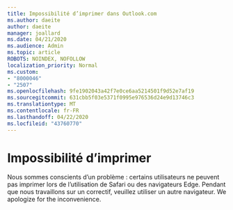 ```yaml
---
title: Impossibilité d’imprimer dans Outlook.com
ms.author: daeite
author: daeite
manager: joallard
ms.date: 04/21/2020
ms.audience: Admin
ms.topic: article
ROBOTS: NOINDEX, NOFOLLOW
localization_priority: Normal
ms.custom:
- "8000046"
- "2507"
ms.openlocfilehash: 9fe1902043a42f7e0ce6aa5214501f9d52e7af19
ms.sourcegitcommit: 631cbb5f03e5371f0995e976536d24e9d13746c3
ms.translationtype: MT
ms.contentlocale: fr-FR
ms.lasthandoff: 04/22/2020
ms.locfileid: "43760770"
---
```

# <a name="unable-to-print"></a>Impossibilité d’imprimer

Nous sommes conscients d’un problème : certains utilisateurs ne peuvent pas imprimer lors de l’utilisation de Safari ou des navigateurs Edge. Pendant que nous travaillons sur un correctif, veuillez utiliser un autre navigateur. We apologize for the inconvenience.